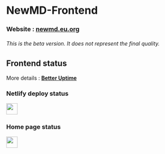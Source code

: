 <h1>NewMD-Frontend</h1>
<h3>Website : <a href="https://newmd.eu.org" target="_blank" title="NewMD">newmd.eu.org</a></h3>
<h6><em>This is the beta version. It does not represent the final quality.</em></h6>

## Frontend status

More details : [**Better Uptime**](https://status.newmd.eu.org)

### Netlify deploy status

<a href="https://app.netlify.com/sites/newmd/deploys" target="_blank" title="Netlify Status">
  <img height="30px" src="https://api.netlify.com/api/v1/badges/dec77407-0f75-4f3d-9cd5-d4a85b902df1/deploy-status">
</a>

### Home page status

<a href="https://betteruptime.com/?utm_source=status_badge" target="_blank" title="Betteruptime Status">
  <img height="30px" src="https://betteruptime.com/status-badges/v1/monitor/k1y7.svg">
</a>
